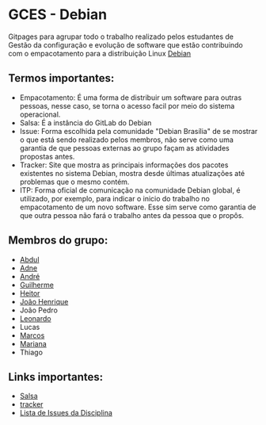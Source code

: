 # GCES - Debian

Gitpages para agrupar todo o trabalho realizado pelos estudantes de Gestão da configuração e evolução de software que estão contribuindo com o empacotamento para a distribuição Linux [Debian](https://www.debian.org)

## Termos importantes:
- Empacotamento: É uma forma de distribuir um software para outras pessoas, nesse caso, se torna o acesso facil por meio do sistema operacional.
- Salsa: É a instância do GitLab do Debian
- Issue: Forma escolhida pela comunidade "Debian Brasília" de se mostrar o que está sendo realizado pelos membros, não serve como uma garantia de que pessoas externas ao grupo façam as atividades propostas antes.
- Tracker: Site que mostra as principais informações dos pacotes existentes no sistema Debian, mostra desde últimas atualizações até problemas que o mesmo contém.
- ITP: Forma oficial de comunicação na comunidade Debian global, é utilizado, por exemplo, para indicar o inicio do trabalho no empacotamento de um novo software. Esse sim serve como garantia de que outra pessoa não fará o trabalho antes da pessoa que o propôs.


## Membros do grupo:

- [Abdul](./pacotes/abdul-hannan.md)
- [Adne](./pacotes/adne-moretti-moreira.md)
- [André](./pacotes/andre-correa-da-silva.md)
- [Guilherme](./pacotes/guilherme-puida-moreira.md)
- [Heitor](./pacotes/heitor-marques-simoes-barbosa.md)
- [João Henrique](./pacotes/joao-henrique-marques-calzavara.md)
- João Pedro
- [Leonardo](./pacotes/leonardo-milomes-vitoriano.md)
- Lucas
- [Marcos](./pacotes/marcos-vinicius-de-deus.md)
- [Mariana](./pacotes/mariana-rio.md)
- Thiago

## Links importantes:

- [Salsa](https://salsa.debian.org/)
- [tracker](https://tracker.debian.org)
- [Lista de Issues da Disciplina](https://salsa.debian.org/debian-brasilia-team/docs/-/issues/?sort=created_date&state=all&label_name%5B%5D=GCES&first_page_size=100)
